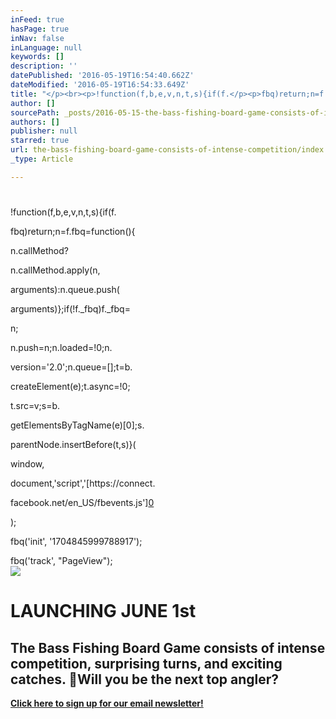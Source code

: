 ```yaml
---
inFeed: true
hasPage: true
inNav: false
inLanguage: null
keywords: []
description: ''
datePublished: '2016-05-19T16:54:40.662Z'
dateModified: '2016-05-19T16:54:33.649Z'
title: "</p><br><p>!function(f,b,e,v,n,t,s){if(f.</p><p>fbq)return;n=f.fbq=function(){</p><p>n.callMethod?</p><br><p>n.callMethod.apply(n,</p><p>arguments):n.queue.push(</p><p>arguments)};if(!f._fbq)f._fbq=</p><p>n;</p><br><p>n.push=n;n.loaded=!0;n.</p><p>version='2.0';n.queue=[];t=b.</p><p>createElement(e);t.async=!0;</p><br><p>t.src=v;s=b.</p><p>getElementsByTagName(e)[0];s.</p><p>parentNode.insertBefore(t,s)}(</p><p>window,</p><br><p>document,'script','</p><a href=\"https://connect.facebook.net/en_US/fbevents.js'\" target=\"_blank\">https://connect.<p>facebook</p>.net/en_US/fbevents.js'</a><p>);</p><br><br><p>fbq('init', '1704845999788917');</p><br><p>fbq('track', \"PageView\");  src=\"https://www.facebook.com/tr?id=1704845999788917&ev=PageView&noscript=1\" />"
author: []
sourcePath: _posts/2016-05-15-the-bass-fishing-board-game-consists-of-intense-competition.md
authors: []
publisher: null
starred: true
url: the-bass-fishing-board-game-consists-of-intense-competition/index.html
_type: Article

---
```

# 

  
!function(f,b,e,v,n,t,s){if(f.

fbq)return;n=f.fbq=function(){

n.callMethod?  

n.callMethod.apply(n,

arguments):n.queue.push(

arguments)};if(!f.\_fbq)f.\_fbq=

n;  

n.push=n;n.loaded=!0;n.

version='2.0';n.queue=\[\];t=b.

createElement(e);t.async=!0;  

t.src=v;s=b.

getElementsByTagName(e)\[0\];s.

parentNode.insertBefore(t,s)}(

window,  

document,'script','[https://connect.

facebook.net/en\_US/fbevents.js'][0]

);  
  

fbq('init', '1704845999788917');  

fbq('track', "PageView");  
![](https://the-grid-user-content.s3-us-west-2.amazonaws.com/b1d7a6fa-1095-477e-a14f-328d93122ac1.jpg)

# LAUNCHING JUNE 1st

## The Bass Fishing Board Game consists of intense competition, surprising turns, and exciting catches. Will you be the next top angler?

[**Click here to sign up for our email newsletter!**][1]

[0]: https://connect.facebook.net/en_US/fbevents.js'
[1]: http://eepurl.com/b1XUBn